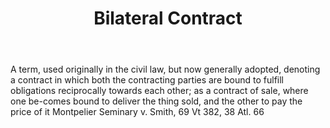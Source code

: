 ---
title: Bilateral Contract
letter: B
permalink: "/definitions/bld-bilateral-contract.html"
body: A term, used originally in the civil law, but now generally adopted, denoting
  a contract in which both the contracting parties are bound to fulfill obligations
  reciprocally towards each other; as a contract of sale, where one be-comes bound
  to deliver the thing sold, and the other to pay the price of it Montpelier Seminary
  v. Smith, 69 Vt 382, 38 Atl. 66
published_at: '2018-07-07'
source: Black's Law Dictionary 2nd Ed (1910)
layout: post
---
